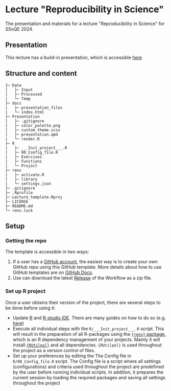 # Lecture "Reproducibility in Science"

The presentation and materials for a lecture "Reproducibility in Science" for SSoQE 2024.

## Presentation

This lecture has a build-in presentation, which is accessible [here](https://ssoqe.github.io/SSoQE-Reproducibility_in_Science/)

## Structure and content

```plaintext
├─ Data
|   ├─ Input
|   ├─ Processed
|   └─ Temp
├─ docs
|   ├─ presentation_files
|   └─ index.html
├─ Presentation
|   ├─ .gitignore
|   ├─ color_palette.png
|   ├─ custom_theme.scss
|   ├─ presentation.qmd
|   └─ render.R
├─ R
|   ├─ ___Init_project___.R
|   ├─ 00_Config_file.R
|   ├─ Exercises
|   ├─ Functions
|   └─ Project
├─ renv
|   ├─ activate.R
|   ├─ library
|   └─ settings.json
├─ .gitignore
├─ .Rprofile
├─ Lecture_template.Rproj
├─ LICENSE
├─ README.md
└─ renv.lock
```

## Setup

### Getting the repo

The template is accessible in two ways:
  
1. If a user has a [GitHub account](https://github.com/), the easiest way is to create your own GitHub repo using this GitHub template. More details about how to use GitHub templates are on [GitHub Docs](https://docs.github.com/en/repositories/creating-and-managing-repositories/creating-a-repository-from-a-template).
2. Use can download the latest [Release](https://github.com/OndrejMottl/quarto_revealjs_template/releases) of the Workflow as a zip file.

### Set up R project

Once a user obtains their version of the project, there are several steps to be done before using it:

* Update [R](https://en.wikipedia.org/wiki/R_(programming_language)) and [R-studio IDE](https://posit.co/products/open-source/rstudio/). There are many guides on how to do so (e.g. [here](https://jennhuck.github.io/workshops/install_update_R.html))
* Execute all individual steps with the `R/___Init_project___.R` script. This will result in the preparation of all R-packages using the [`{renv}` package](https://rstudio.github.io/renv/articles/renv.html), which is an R dependency management of your projects. Mainly it will install [`{RUtilpol}`](https://github.com/HOPE-UIB-BIO/R-Utilpol-package) and all dependencies. `{RUtilpol}` is used throughout the project as a version control of files.
* Set up your preferences by editing the The Config file in `R/00_Config_file.R` script. The Config file is a script where all settings (configurations) and criteria used throughout the project are predefined by the user before running individual scripts. In addition, it prepares the current session by loading the required packages and saving all settings throughout the project
